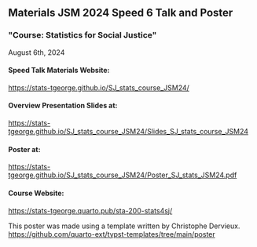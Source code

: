 ## Materials JSM 2024 Speed 6 Talk and Poster
### \"Course: Statistics for Social Justice\"

August 6th, 2024

#### Speed Talk Materials Website:

<https://stats-tgeorge.github.io/SJ_stats_course_JSM24/>

#### Overview Presentation Slides at:

<https://stats-tgeorge.github.io/SJ_stats_course_JSM24/Slides_SJ_stats_course_JSM24>

#### Poster at:

<https://stats-tgeorge.github.io/SJ_stats_course_JSM24/Poster_SJ_stats_JSM24.pdf>


#### Course Website:

<https://stats-tgeorge.quarto.pub/sta-200-stats4sj/>

This poster was made using a template written by Christophe Dervieux. <https://github.com/quarto-ext/typst-templates/tree/main/poster>
